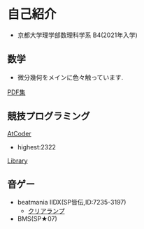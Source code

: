 # 自己紹介

- 京都大学理学部数理科学系 B4(2021年入学)

## 数学
- 微分幾何をメインに色々触っています.

[PDF集](math/index.md)


## 競技プログラミング

[AtCoder](https://atcoder.jp/users/TKO)
- highest:2322

[Library](https://tko919.github.io/library/)

## 音ゲー
- beatmania IIDX(SP皆伝,ID:7235-3197)
    - [クリアランプ](https://sp12.iidx.app/sheets/7235-3197/hard)
- BMS(SP★07)